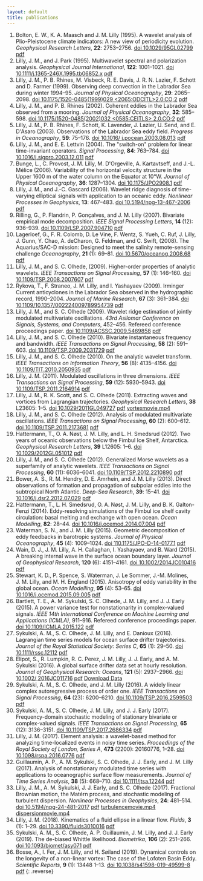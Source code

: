 ```yaml
---
layout: default
title: publications
---
```


<!--Converted from existing html with https://www.browserling.com/tools/html-to-markdown-->
1.  Bolton, E. W., K. A. Maasch and J. M. Lilly (1995). A wavelet analysis of Plio-Pleistocene climate indicators: A new view of periodicity evolution. _Geophysical Research Letters_, **22**: 2753–2756. [doi <nobr>10.1029/95GL02799</nobr>](http://doi.org/10.1029/95GL02799) [pdf](./papers/wappci_print_cp.pdf)
2.  Lilly, J. M., and J. Park (1995). Multiwavelet spectral and polarization analysis. _Geophysical Journal International_, **122**: 1001–1021. [doi 10.1111/j.1365-246X.1995.tb06852.x](http://doi.org/10.1111/j.1365-246X.1995.tb06852.x) [pdf](./papers/lilly95-gji_cp.pdf)
3.  Lilly, J. M., P. B. Rhines, M. Visbeck, R. E. Davis, J. R. N. Lazier, F. Schott and D. Farmer (1999). Observing deep convection in the Labrador Sea during winter 1994–95. _Journal of Physical Oceanography_, **29**: 2065–2098. [doi 10.1175/1520-0485(1999)029 <2065:ODCITL>2.0.CO;2](http://doi.org/10.1175/1520-0485(1999)029<2065:ODCITL>2.0.CO;2) [pdf](./papers/odcls_print_cp.pdf)
4.  Lilly, J. M., and P. B. Rhines (2002). Coherent eddies in the Labrador Sea observed from a mooring. _Journal of Physical Oceanography_, **32**: 585–598. [doi 10.1175/1520-0485(2002)032 <0585:CEITLS> 2.0.CO;2](http://doi.org/10.1175/1520-0485(2002)032<0585:CEITLS>2.0.CO;2) [pdf](./papers/celsm_print_cp.pdf)
5.  Lilly, J. M., P. B. Rhines, F. Schott, K. Lavender, J. Lazier, U. Send, and E. D'Asaro (2003). Observations of the Labrador Sea eddy field. _Progress in Oceanography_, **59**: 75–176. [doi 10.1016/ j.pocean.2003.08.013](http://doi.org/10.1016/j.pocean.2003.08.013) [pdf](./papers/olsef_almostprint_cp.pdf)
6.  Lilly, J. M., and E. E. Lettvin (2004). The "switch-on" problem for linear time-invariant operators. _Signal Processing_, **84**: 763–784. [doi 10.1016/j.sigpro.2003.12.011](http://doi.org/10.1016/j.sigpro.2003.12.011) [pdf](./papers/solti_almostprint_cp.pdf)
7.  Bunge, L., C. Provost, J. M. Lilly, M. D'Orgeville, A. Kartavtseff, and J.-L. Mélice (2006). Variability of the horizontal velocity structure in the Upper 1600 m of the water column on the Equator at 10°W. _Journal of Physical Oceanography_, **36**: 1287–1304. [doi 10.1175/JPO2908.1](http://doi.org/10.1175/JPO2908.1) [pdf](./papers/bunge06-jpo_cp.pdf)
8.  Lilly, J. M., and J.-C. Gascard (2006). Wavelet ridge diagnosis of time-varying elliptical signals with application to an oceanic eddy. _Nonlinear Processes in Geophysics_, **13**: 467–483. [doi 10.5194/npg-13-467-2006](http://doi.org/10.5194/npg-13-467-2006) [pdf](./papers/lilly06-npg.pdf)
9.  Rilling, G., P. Flandrin, P. Gonçalves, and J. M. Lilly (2007). Bivariate empirical mode decomposition. _IEEE Signal Processing Letters_, **14** (12): 936–939. [doi 10.1109/LSP.2007.904710](http://doi.org/10.1109/LSP.2007.904710) [pdf](./papers/rilling07-spl.pdf)
10.  Lagerloef, G., F. R. Colomb, D. Le Vine, F. Wentz, S. Yueh, C. Ruf, J. Lilly, J. Gunn, Y. Chao, A. deCharon, G. Feldman, and C. Swift, (2008). The Aquarius/SAC-D mission: Designed to meet the salinity remote-sensing challenge _Oceanography_, **21** (1): 69–81. [doi 10.5670/oceanog.2008.68](http://doi.org/10.5670/oceanog.2008.68) [pdf](./papers/lagerloef08-oceanography.pdf)
11.  Lilly, J. M., and S. C. Olhede, (2009). Higher-order properties of analytic wavelets. _IEEE Transactions on Signal Processing_, **57** (1): 146–160. [doi 10.1109/TSP.2008.2007607](http://doi.org/10.1109/TSP.2008.2007607) [pdf](./papers/lilly09-itsp-cp.pdf)
12.  Rykova, T., F. Straneo, J. M. Lilly, and I. Yashayaev (2009). Irminger Current anticyclones in the Labrador Sea observed in the hydrographic record, 1990–2004. _Journal of Marine Research_, **67** (3): 361–384. [doi 10.1109/10.1357/002224009789954739](http://doi.org/10.1357/002224009789954739) [pdf](./papers/rykova09-jmr.pdf)
13.  Lilly, J. M., and S. C. Olhede (2009). Wavelet ridge estimation of jointly modulated multivariate oscillations. _43rd Asilomar Conference on Signals, Systems, and Computers_, 452–456. Refereed conference proceedings paper. [doi 10.1109/ACSSC.2009.5469858](http://doi.org/10.1109/ACSSC.2009.5469858) [pdf](./papers/lilly09-asilomar-cp.pdf)
14.  Lilly, J. M., and S. C. Olhede (2010). Bivariate instantaneous frequency and bandwidth. _IEEE Transactions on Signal Processing_, **58** (2): 591–603. [doi 10.1109/TSP.2009.2031729](http://doi.org/10.1109/TSP.2009.2031729) [pdf](./papers/lilly10a-itsp-cp.pdf)
15.  Lilly, J. M., and S. C. Olhede (2010). On the analytic wavelet transform. _IEEE Transactions on Information Theory_, **56** (8): 4135–4156. [doi 10.1109/TIT.2010.2050935](http://doi.org/10.1109/TIT.2010.2050935) [pdf](./papers/lilly10-itit_cp.pdf)
16.  Lilly, J. M. (2011). Modulated oscillations in three dimensions. _IEEE Transactions on Signal Processing_, **59** (12): 5930–5943. [doi 10.1109/TSP.2011.2164914](http://doi.org/10.1109/TSP.2011.2164914) [pdf](./papers/lilly11-itsp-cp.pdf)
17.  Lilly, J. M., R. K. Scott, and S. C. Olhede (2011). Extracting waves and vortices from Lagrangian trajectories. _Geophysical Research Letters_, **38** L23605: 1–5. [doi 10.1029/2011GL049727](http://doi.org/10.1029/2011GL049727) [pdf](./papers/lilly11-grl.pdf) [<nobr>vortexmovie.mp4</nobr>](./videos/vortexmovie.mp4)
18.  Lilly, J. M., and S. C. Olhede (2012). Analysis of modulated multivariate oscillations. _IEEE Transactions on Signal Processing_, **60** (2): 600–612. [doi 10.1109/TSP.2011.2173681](http://doi.org/10.1109/TSP.2011.2173681) [pdf](./papers/lilly12-itsp-cp.pdf)
<a name="paper17"></a>
19.  Hattermann, T., O. A. Nøst, J. M. Lilly, and L. H. Smedsrud (2012). Two years of oceanic observations below the Fimbul Ice Shelf, Antarctica. _Geophysical Research Letters_, **39** L12605: 1–6. [doi 10.1029/2012GL051012](http://doi.org/10.1029/2012GL051012) [pdf](./papers/hattermann12-grl.pdf)
20.  Lilly, J. M., and S. C. Olhede (2012). Generalized Morse wavelets as a superfamily of analytic wavelets. _IEEE Transactions on Signal Processing_, **60** (11): 6036–6041. [doi 10.1109/TSP.2012.2210890](http://doi.org/10.1109/TSP.2012.2210890) [pdf](./papers/lilly12b-itsp-cp.pdf)
21.  Bower, A. S., R. M. Hendry, D. E. Amrhein, and J. M. Lilly (2013). Direct observations of formation and propagation of subpolar eddies into the subtropical North Atlantic. _Deep-Sea Research_, **39**: 15–41. [doi 10.1016/j.dsr2.2012.07.029](http://doi.org/10.1016/j.dsr2.2012.07.029) [pdf](./papers/bower11-submitted.pdf)
22.  Hattermann, T., L. H. Smedsrud, O. A. Nøst, J. M. Lilly, and B. K. Galton-Fenzi (2014). Eddy-resolving simulations of the Fimbul ice shelf cavity circulation: basal melting and exchange with open ocean. _Ocean Modelling_, **82**: 28–44. [doi 10.1016/j.ocemod.2014.07.004](http://doi.org/10.1016/j.ocemod.2014.07.004) [pdf](./papers/hattermann14-om.pdf)
23.  Waterman, S. N., and J. M. Lilly (2015). Geometric decomposition of eddy feedbacks in barotropic systems. _Journal of Physical Oceanography_, **45** (4): 1009–1024. [doi 110.1175/JPO-D-14-0177.1](http://doi.org/10.1175/JPO-D-14-0177.1) [pdf](./papers/waterman15-jpo-cp.pdf)
24.  Wain, D. J., J. M. Lilly, A. H. Callaghan, I. Yashayaev, and B. Ward (2015). A breaking internal wave in the surface ocean boundary layer. _Journal of Geophysical Research_, **120** (6): 4151–4161. [doi 10.1002/2014JC010416](http://doi.org/10.1002/2014JC010416) [pdf](./papers/wain15-jgr.pdf)
25.  Stewart, K. D., P. Spence, S. Waterman, J. Le Sommer, J.-M. Molines, J. M. Lilly, and M. H. England (2015). Anisotropy of eddy variability in the global ocean. _Ocean Modelling_, **95** (4): 53–65. [doi 10.1016/j.ocemod.2015.09.005](http://doi.org/10.1016/j.ocemod.2015.09.005) [pdf](./papers/stewart15-om-cp.pdf)
26.  Bartlett, T. E., A. M. Sykulski, S. C. Olhede, J. M. Lilly, and J. J. Early (2015). A power variance test for nonstationarity in complex-valued signals. _IEEE 14th International Conference on Machine Learning and Applications (ICMLA)_, 911–916. Refereed conference proceedings paper. [doi 10.1109/ICMLA.2015.122](http://doi.org/10.1109/ICMLA.2015.122) [pdf](./papers/bartlett15-icmla.pdf)
27.  Sykulski, A. M., S. C. Olhede, J. M. Lilly, and E. Danioux (2016). Lagrangian time series models for ocean surface drifter trajectories. _Journal of the Royal Statistical Society: Series C_, **65** (1): 29–50. [doi 10.1111/rssc.12112](http://doi.org/10.1111/rssc.12112) [pdf](http://arxiv.org/pdf/1312.2923v3.pdf)
28.  Elipot, S., R. Lumpkin, R. C. Perez, J. M. Lilly, J. J. Early, and A. M. Sykulski (2016). A global surface drifter data set at hourly resolution. _Journal of Geophysical Research: Oceans_, **121** (5): 2937–2966. [doi 10.1002/ 2016JC011716](http://doi.org/10.1002/2016JC011716) [pdf](./papers/elipot16-jgr-cp.pdf) [Download Data](http://www.aoml.noaa.gov/phod/dac/hourly_data.php)
29.  Sykulski, A. M., S. C. Olhede, and J. M. Lilly (2016). A widely linear complex autoregressive process of order one. _IEEE Transactions on Signal Processing_, **64** (23): 6200–6210. [doi 10.1109/TSP.2016.2599503](http://doi.org/10.1109/TSP.2016.2599503) [pdf](./papers/sykulski16-itsp.pdf)
30.  Sykulski, A. M., S. C. Olhede, J. M. Lilly, and J. J. Early (2017). Frequency-domain stochastic modeling of stationary bivariate or complex-valued signals. _IEEE Transactions on Signal Processing_, **65** (12): 3136–3151. [doi 10.1109/TSP.2017.2686334](http://doi.org/10.1109/TSP.2017.2686334) [pdf](./papers/sykulski17-itsp-pre-cp.pdf)
31.  Lilly, J. M. (2017). Element analysis: a wavelet-based method for analyzing time-localized events in noisy time series. _Proceedings of the Royal Society of London, Series A_, **473** (2200): 20160776, 1–28. [doi 10.1098/rspa.2016.0776](http://doi.org/10.1098/rspa.2016.0776) [pdf](./papers/lilly17-prsla.pdf)
32.  Guillaumin, A. P., A. M. Sykulski, S. C. Olhede, J. J. Early, and J. M. Lilly (2017). Analysis of nonstationary modulated time series with applications to oceanographic surface flow measurements. _Journal of Time Series Analysis_, **38** (5): 668–710. [doi 10.1111/jtsa.12244](http://doi.org/10.1111/jtsa.12244) [pdf](http://arxiv.org/pdf/1605.09107.pdf)
33.  Lilly, J. M., A. M. Sykulski, J. J. Early, and S. C. Olhede (2017). Fractional Brownian motion, the Matérn process, and stochastic modeling of turbulent dispersion. _Nonlinear Processes in Geophysics_, **24**: 481–514. [doi 10.5194/npg-24-481-2017](https://doi.org/10.5194/npg-24-481-2017) [pdf](./papers/lilly17-npg.pdf) [<nobr>turbulencemovie.mp4</nobr>](./videos/turbulencemovie.mp4) [<nobr>dispersionmovie.mp4</nobr>](./videos/dispersionmovie.mp4)
34.  Lilly, J. M. (2018). Kinematics of a fluid ellipse in a linear flow. _Fluids_, **3** (1): 1–29. [doi 10.3390/fluids3010016](http://doi.org/10.3390/fluids3010016) [pdf](http://www.mdpi.com/2311-5521/3/1/16/pdf)
35.  Sykulski, A. M., S. C. Olhede, A. P. Guillaumin, J. M. Lilly, and J. J. Early (2019). The de-biased Whittle likelihood. _Biometrika_, **106** (2): 251–266. [doi 10.1093/biomet/asy071](http://doi.org/10.1093/biomet/asy071) [pdf](./papers/sykulski19-biometrika.pdf)
36.  Bosse, A., I. Fer, J. M. Lilly, and H. Søiland (2019). Dynamical controls on the longevity of a non-linear vortex: The case of the Lofoten Basin Eddy. _Scientific Reports_, **9** (1): 13448 1–13. [doi 10.1038/s41598-019-49599-8](http://doi.org/10.1038/s41598-019-49599-8) [pdf](https://www.nature.com/articles/s41598-019-49599-8.pdf)
{: .reverse} 
